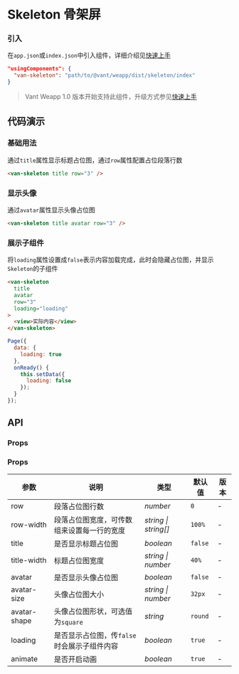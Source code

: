 # Skeleton 骨架屏

### 引入

在`app.json`或`index.json`中引入组件，详细介绍见[快速上手](#/quickstart#yin-ru-zu-jian)

```json
"usingComponents": {
  "van-skeleton": "path/to/@vant/weapp/dist/skeleton/index"
}
```

> Vant Weapp 1.0 版本开始支持此组件，升级方式参见[快速上手](#/quickstart)

## 代码演示

### 基础用法

通过`title`属性显示标题占位图，通过`row`属性配置占位段落行数

```html
<van-skeleton title row="3" />
```

### 显示头像

通过`avatar`属性显示头像占位图

```html
<van-skeleton title avatar row="3" />
```

### 展示子组件

将`loading`属性设置成`false`表示内容加载完成，此时会隐藏占位图，并显示`Skeleton`的子组件

```html
<van-skeleton
  title
  avatar
  row="3"
  loading="loading"
>
  <view>实际内容</view>
</van-skeleton>
```

```js
Page({
  data: {
    loading: true
  },
  onReady() {
    this.setData({
      loading: false
    });
  }
});
```

## API

### Props

### Props

| 参数 | 说明 | 类型 | 默认值 | 版本 |
|------|------|------|------|------|
| row | 段落占位图行数 | *number* | `0` | - |
| row-width | 段落占位图宽度，可传数组来设置每一行的宽度 | *string \| string[]* | `100%` | - |
| title | 是否显示标题占位图 | *boolean* | `false` | - |
| title-width | 标题占位图宽度 | *string \| number* | `40%` | - |
| avatar | 是否显示头像占位图 | *boolean* | `false` | - |
| avatar-size | 头像占位图大小 | *string \| number* | `32px` | - |
| avatar-shape | 头像占位图形状，可选值为`square` | *string* | `round` | - |
| loading | 是否显示占位图，传`false`时会展示子组件内容 | *boolean* | `true` | - |
| animate | 是否开启动画 | *boolean* | `true` | - |

